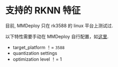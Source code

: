 # 支持的 RKNN 特征

目前, MMDeploy 只在 rk3588 的 linux 平台上测试过.

以下特性需要手动在 MMDeploy 自行配置，如[这里](https://github.com/open-mmlab/mmdeploy/blob/master/configs/_base_/backends/rknn.py).

- target_platform ！= `3588`
- quantization settings
- optimization level ！= 1
